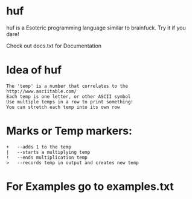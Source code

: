 # huf
huf is a Esoteric programming language similar to brainfuck. Try it if you dare!

Check out docs.txt for Documentation
  
# Idea of huf
    The 'temp' is a number that correlates to the http://www.asciitable.com/
    Each temp is one letter, or other ASCII symbol
    Use multiple temps in a row to print something!
    You can stretch each temp into its own row

# Marks or Temp markers:
    +   --adds 1 to the temp
    |   --starts a multiplying temp
    !   --ends multiplication temp
    >   --records temp in output and creates new temp

# For Examples go to examples.txt
